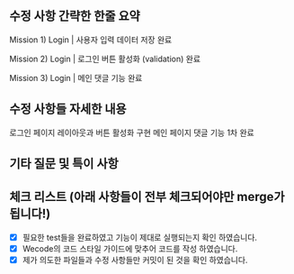 ## 수정 사항 간략한 한줄 요약
Mission 1) Login | 사용자 입력 데이터 저장 완료 

Mission 2) Login | 로그인 버튼 활성화 (validation) 완료

Mission 3) Login | 메인 댓글 기능 완료

## 수정 사항들 자세한 내용
로그인 페이지 레이아웃과 버튼 활성화 구현
메인 페이지 댓글 기능 1차 완료

## 기타 질문 및 특이 사항

## 체크 리스트 (아래 사항들이 전부 체크되어야만 merge가 됩니다!)
- [x] 필요한 test들을 완료하였고 기능이 제대로 실행되는지 확인 하였습니다.
- [x] Wecode의 코드 스타일 가이드에 맞추어 코드를 작성 하였습니다.
- [x] 제가 의도한 파일들과 수정 사항들만 커밋이 된 것을 확인 하였습니다.
